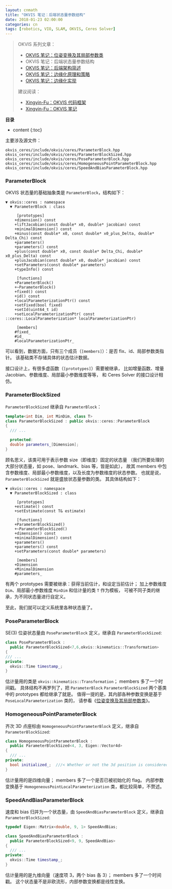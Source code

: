 ```yaml
---
layout: cnmath
title: "OKVIS 笔记：后端状态量参数结构"
date: 2018-01-23 02:00:00
categories: cn
tags: [robotics, VIO, SLAM, OKVIS, Ceres Solver]
---
```


> OKVIS 系列文章：
> - [OKVIS 笔记：位姿变换及其局部参数类](/2018/01/23/okvis-transformation)
> - OKVIS 笔记：后端状态量参数结构
> - [OKVIS 笔记：后端架构简述](/2018/03/06/okvis-estimator)
> - [OKVIS 笔记：边缘化原理和策略](/2018/03/22/okvis-marginalization-base)
> - [OKVIS 笔记：边缘化实现](/2018/03/23/okvis-marginalization)
> 
> 建议阅读：
> - [Xingyin-Fu：OKVIS 代码框架](https://blog.csdn.net/fuxingyin/article/details/53428523)
> - [Xingyin-Fu：OKVIS 笔记](https://blog.csdn.net/fuxingyin/article/details/53368649)

__目录__

* content
{:toc}

主要涉及源文件：

```
okvis_ceres/include/okvis/ceres/ParameterBlock.hpp
okvis_ceres/include/okvis/ceres/ParameterBlockSized.hpp
okvis_ceres/include/okvis/ceres/PoseParameterBlock.hpp
okvis_ceres/include/okvis/ceres/HomogeneousPointParameterBlock.hpp
okvis_ceres/include/okvis/ceres/SpeedAndBiasParameterBlock.hpp
```

### ParameterBlock

OKVIS 状态量的基础抽象类是 `ParameterBlock`，结构如下：

```
▼ okvis::ceres : namespace
  ▼ ParameterBlock : class

     [prototypes]
    +dimension() const
    +liftJacobian(const double* x0, double* jacobian) const
    +minimalDimension() const
    +minus(const double* x0, const double* x0_plus_Delta, double* Delta_Chi) const
    +parameters()
    +parameters() const
    +plus(const double* x0, const double* Delta_Chi, double* x0_plus_Delta) const
    +plusJacobian(const double* x0, double* jacobian) const
    +setParameters(const double* parameters)
    +typeInfo() const

     [functions]
    +ParameterBlock()
    +~ParameterBlock()
    +fixed() const
    +id() const
    +localParameterizationPtr() const
    +setFixed(bool fixed)
    +setId(uint64_t id)
    +setLocalParameterizationPtr( const ::ceres::LocalParameterization* localParameterizationPtr)

     [members]
    #fixed_
    #id_
    #localParameterizationPtr_
```

可以看到，数据方面，只有三个成员（`[members]`）：是否 fix、id、局部参数类指针。
该基础类不存储具体的状态估计数据。

接口设计上，有很多虚函数（`[prototypes]`）需要被继承，
比如增量函数、增量 Jacobian、参数维度、局部最小参数维度等等，
和 Ceres Solver 的接口设计相仿。

### ParameterBlockSized

`ParameterBlockSized` 继承自 `ParameterBlock`：

```cpp
template<int Dim, int MinDim, class T>
class ParameterBlockSized : public okvis::ceres::ParameterBlock
{
  /// ...

  protected:
  double parameters_[Dimension];
}
```

顾名思义，该类可用于表示参数 size（即维度）固定的状态量
（我们所要处理的大部分状态量，如 pose、landmark、bias 等，皆是如此），
故其 members 中包含参数维度、局部最小参数维度，以及长度为参数维度的状态参数。
也就是说，`ParameterBlockSized` 就是盛放状态量参数的类。
其具体结构如下：

```
▼ okvis::ceres : namespace
  ▼ ParameterBlockSized : class

     [prototypes]
    +estimate() const
    +setEstimate(const T& estimate)

     [functions]
    +ParameterBlockSized()
    +~ParameterBlockSized()
    +dimension() const
    +minimalDimension() const
    +parameters()
    +parameters() const
    +setParameters(const double* parameters)

     [members]
    +Dimension
    +MinimalDimension
    #parameters_
```

有两个 prototypes 需要被继承：获得当前估计，和设定当前估计；
加上参数维度 `Dim`、局部最小参数维度 `MinDim` 和估计量的类 `T` 作为模板，
可被不同子类的继承，为不同状态量进行自定义。

至此，我们就可以定义系统里各种状态量了。

### PoseParameterBlock

SE(3) 位姿状态量由 `PoseParameterBlock` 定义，继承自 `ParameterBlockSized`:

```cpp
class PoseParameterBlock : 
  public ParameterBlockSized<7,6,okvis::kinematics::Transformation>
{
/// ...
private:
  okvis::Time timestamp_; 
}
```

估计量用的类是 `okvis::kinematics::Transformation`；
members 多了一个时间戳。
具体结构不再罗列了，把 `ParameterBlock` `ParameterBlockSized` 两个基类中的 prototypes 都给继承了就是。
值得一提的是，其内部各种参数变换是基于 `PoseLocalParameterization` 类的，
请参看《[位姿变换及其局部参数类](/2018/01/23/okvis-transformation/)》。

### HomogeneousPointParameterBlock

齐次 3D 点座标由 `HomogeneousPointParameterBlock` 定义，继承自 `ParameterBlockSized`:

```cpp
class HomogeneousPointParameterBlock :
  public ParameterBlockSized<4, 3, Eigen::Vector4d>
{
  /// ...
private:
  bool initialized_;  ///< Whether or not the 3d position is considered initialised.
}
```

估计量用的是四维向量；
members 多了一个是否已被初始化的 flag。
内部参数变换基于 `HomogeneousPointLocalParameterization` 类，都比较简单，不赘述。

### SpeedAndBiasParameterBlock

速度和 bias 归并为一个状态量，由 `SpeedAndBiasParameterBlock` 定义，继承自 `ParameterBlockSized`:

```cpp
typedef Eigen::Matrix<double, 9, 1> SpeedAndBias;

class SpeedAndBiasParameterBlock :
  public ParameterBlockSized<9, 9, SpeedAndBias> 
{
  /// ...
private:
  okvis::Time timestamp_; 
}
```

估计量用的是九维向量（速度项 3，两个 bias 各 3）；
members 多了一个时间戳。
这个状态量不是非欧流形，内部参数变换都是线性变换。

